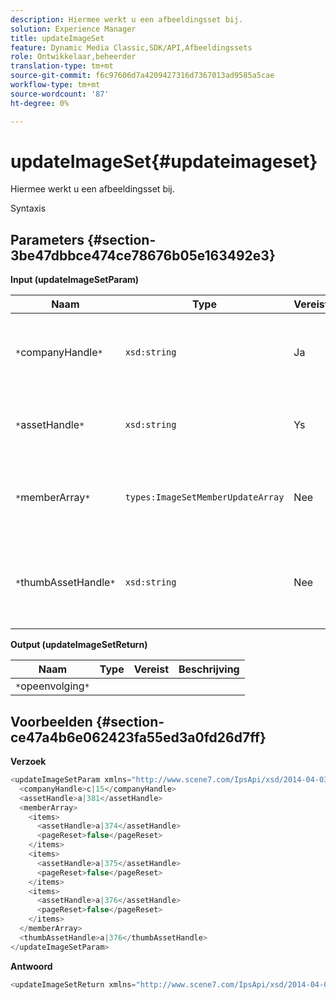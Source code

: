 ```yaml
---
description: Hiermee werkt u een afbeeldingsset bij.
solution: Experience Manager
title: updateImageSet
feature: Dynamic Media Classic,SDK/API,Afbeeldingssets
role: Ontwikkelaar,beheerder
translation-type: tm+mt
source-git-commit: f6c97606d7a4209427316d7367013ad9585a5cae
workflow-type: tm+mt
source-wordcount: '87'
ht-degree: 0%

---
```



# updateImageSet{#updateimageset}

Hiermee werkt u een afbeeldingsset bij.

Syntaxis

## Parameters {#section-3be47dbbce474ce78676b05e163492e3}

**Input (updateImageSetParam)**

| Naam | Type | Vereist | Beschrijving |
|---|---|---|---|
| `*`companyHandle`*` | `xsd:string` | Ja | De handgreep naar het bedrijf dat de afbeeldingsset bevat die u wilt wijzigen. |
| `*`assetHandle`*` | `xsd:string` | Ys | De handgreep van de afbeeldingsset die u wilt wijzigen. |
| `*`memberArray`*` | `types:ImageSetMemberUpdateArray` | Nee | Hiermee worden de leden van de afbeeldingsset opnieuw ingesteld. |
| `*`thumbAssetHandle`*` | `xsd:string` | Nee | De handgreep van het element dat fungeert als miniatuur voor de afbeeldingsset. |

**Output (updateImageSetReturn)**

| Naam | Type | Vereist | Beschrijving |
|---|---|---|---|
| `*`opeenvolging`*` |  |  |  |

## Voorbeelden {#section-ce47a4b6e062423fa55ed3a0fd26d7ff}

**Verzoek**

```java
<updateImageSetParam xmlns="http://www.scene7.com/IpsApi/xsd/2014-04-03"> 
  <companyHandle>c|15</companyHandle> 
  <assetHandle>a|381</assetHandle> 
  <memberArray> 
    <items> 
      <assetHandle>a|374</assetHandle> 
      <pageReset>false</pageReset> 
    </items> 
    <items> 
      <assetHandle>a|375</assetHandle> 
      <pageReset>false</pageReset> 
    </items> 
    <items> 
      <assetHandle>a|376</assetHandle> 
      <pageReset>false</pageReset> 
    </items> 
  </memberArray> 
  <thumbAssetHandle>a|376</thumbAssetHandle> 
</updateImageSetParam>
```

**Antwoord**

```java
<updateImageSetReturn xmlns="http://www.scene7.com/IpsApi/xsd/2014-04-03"/>
```

